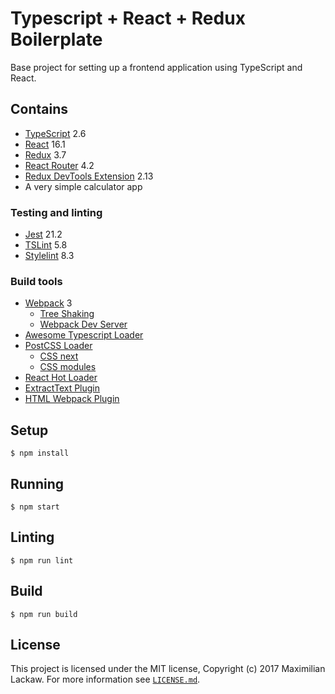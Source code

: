 # Typescript + React + Redux Boilerplate

Base project for setting up a frontend application using TypeScript and React.

## Contains

- [TypeScript](https://www.typescriptlang.org/) 2.6
- [React](https://facebook.github.io/react/) 16.1
- [Redux](https://redux.js.org/) 3.7
- [React Router](https://reacttraining.com/react-router/) 4.2
- [Redux DevTools Extension](https://github.com/zalmoxisus/redux-devtools-extension) 2.13
- A very simple calculator app

### Testing and linting

- [Jest](https://facebook.github.io/jest/) 21.2
- [TSLint](https://palantir.github.io/tslint/) 5.8
- [Stylelint](https://stylelint.io/) 8.3

### Build tools

- [Webpack](https://webpack.js.org/) 3
  - [Tree Shaking](https://medium.com/@Rich_Harris/tree-shaking-versus-dead-code-elimination-d3765df85c80)
  - [Webpack Dev Server](https://github.com/webpack/webpack-dev-server)
- [Awesome Typescript Loader](https://github.com/s-panferov/awesome-typescript-loader)
- [PostCSS Loader](https://github.com/postcss/postcss-loader)
  - [CSS next](https://github.com/MoOx/postcss-cssnext)
  - [CSS modules](https://github.com/css-modules/css-modules)
- [React Hot Loader](http://gaearon.github.io/react-hot-loader/)
- [ExtractText Plugin](https://github.com/webpack/extract-text-webpack-plugin)
- [HTML Webpack Plugin](https://github.com/ampedandwired/html-webpack-plugin)

## Setup

```
$ npm install
```

## Running

```
$ npm start
```

## Linting

```
$ npm run lint
```

## Build

```
$ npm run build
```

## License

This project is licensed under the MIT license, Copyright (c) 2017 Maximilian
Lackaw. For more information see [`LICENSE.md`](LICENSE.md).

